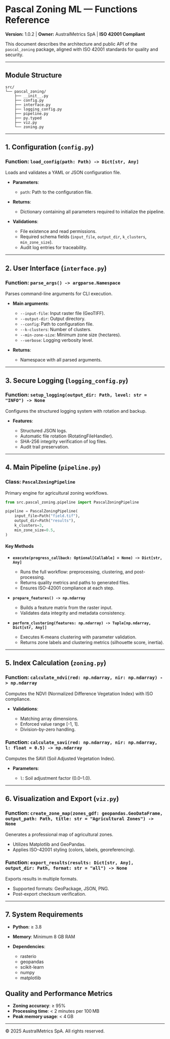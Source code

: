 # Pascal Zoning ML — Functions Reference

**Version:** 1.0.2  |  **Owner:** AustralMetrics SpA  |  **ISO 42001 Compliant**

This document describes the architecture and public API of the `pascal_zoning` package, aligned with ISO 42001 standards for quality and security.

---

## Module Structure

```
src/
└── pascal_zoning/
    ├── __init__.py
    ├── config.py
    ├── interface.py
    ├── logging_config.py
    ├── pipeline.py
    ├── py.typed
    ├── viz.py
    └── zoning.py
```

---

## 1. Configuration (`config.py`)

### Function: `load_config(path: Path) -> Dict[str, Any]`

Loads and validates a YAML or JSON configuration file.

* **Parameters**:

  * `path`: Path to the configuration file.
* **Returns**:

  * Dictionary containing all parameters required to initialize the pipeline.
* **Validations**:

  * File existence and read permissions.
  * Required schema fields (`input_file`, `output_dir`, `k_clusters`, `min_zone_size`).
  * Audit log entries for traceability.

---

## 2. User Interface (`interface.py`)

### Function: `parse_args() -> argparse.Namespace`

Parses command-line arguments for CLI execution.

* **Main arguments**:

  * `--input-file`: Input raster file (GeoTIFF).
  * `--output-dir`: Output directory.
  * `--config`: Path to configuration file.
  * `--k-clusters`: Number of clusters.
  * `--min-zone-size`: Minimum zone size (hectares).
  * `--verbose`: Logging verbosity level.
* **Returns**:

  * Namespace with all parsed arguments.

---

## 3. Secure Logging (`logging_config.py`)

### Function: `setup_logging(output_dir: Path, level: str = "INFO") -> None`

Configures the structured logging system with rotation and backup.

* **Features**:

  * Structured JSON logs.
  * Automatic file rotation (RotatingFileHandler).
  * SHA-256 integrity verification of log files.
  * Audit trail preservation.

---

## 4. Main Pipeline (`pipeline.py`)

### Class: `PascalZoningPipeline`

Primary engine for agricultural zoning workflows.

```python
from src.pascal_zoning.pipeline import PascalZoningPipeline

pipeline = PascalZoningPipeline(
    input_file=Path("field.tif"),
    output_dir=Path("results"),
    k_clusters=3,
    min_zone_size=0.5,
)
```

#### Key Methods

* **`execute(progress_callback: Optional[Callable] = None) -> Dict[str, Any]`**

  * Runs the full workflow: preprocessing, clustering, and post-processing.
  * Returns quality metrics and paths to generated files.
  * Ensures ISO-42001 compliance at each step.

* **`prepare_features() -> np.ndarray`**

  * Builds a feature matrix from the raster input.
  * Validates data integrity and metadata consistency.

* **`perform_clustering(features: np.ndarray) -> Tuple[np.ndarray, Dict[str, Any]]`**

  * Executes K-means clustering with parameter validation.
  * Returns zone labels and clustering metrics (silhouette score, inertia).

---

## 5. Index Calculation (`zoning.py`)

### Function: `calculate_ndvi(red: np.ndarray, nir: np.ndarray) -> np.ndarray`

Computes the NDVI (Normalized Difference Vegetation Index) with ISO compliance.

* **Validations**:

  * Matching array dimensions.
  * Enforced value range \[-1, 1].
  * Division-by-zero handling.

### Function: `calculate_savi(red: np.ndarray, nir: np.ndarray, l: float = 0.5) -> np.ndarray`

Computes the SAVI (Soil Adjusted Vegetation Index).

* **Parameters**:

  * `l`: Soil adjustment factor (0.0–1.0).

---

## 6. Visualization and Export (`viz.py`)

### Function: `create_zone_map(zones_gdf: geopandas.GeoDataFrame, output_path: Path, title: str = "Agricultural Zones") -> None`

Generates a professional map of agricultural zones.

* Utilizes Matplotlib and GeoPandas.
* Applies ISO-42001 styling (colors, labels, georeferencing).

### Function: `export_results(results: Dict[str, Any], output_dir: Path, format: str = "all") -> None`

Exports results in multiple formats.

* Supported formats: GeoPackage, JSON, PNG.
* Post-export checksum verification.

---

## 7. System Requirements

* **Python**: ≥ 3.8
* **Memory**: Minimum 8 GB RAM
* **Dependencies**:

  * rasterio
  * geopandas
  * scikit-learn
  * numpy
  * matplotlib

## Quality and Performance Metrics

* **Zoning accuracy**: ≥ 95%
* **Processing time**: < 2 minutes per 100 MB
* **Peak memory usage**: < 4 GB

---

© 2025 AustralMetrics SpA. All rights reserved.

```